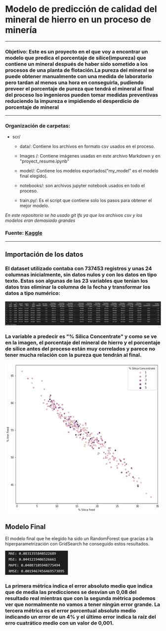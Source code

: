 # **Modelo de predicción de calidad del mineral de hierro en un proceso de minería**

-----

### Objetivo: Este es un proyecto en el que voy a encontrar un modelo que predica el porcentaje de sílice(impureza) que contiene un mineral después de haber sido sometido a los procesos de una planta de flotación.La pureza del mineral se puede obtener manualmente con una medida de laboratorio pero tardan al menos una hora en conseguirla, pudiendo preveer el porcentaje de pureza que tendrá el mineral al final del proceso lso ingenieros pueden tomar medidas preventivas reduciendo la impureza e impidiendo el desperdicio de porcentaje de mineral

-----

### Organización de carpetas: 

* scr/
    * data/: Contiene los archivos en formato csv usados en el proceso.
    
    * Images /: Contiene imágenes usadas en este archivo Markdown y en "proyect_resume.ipynb"

    * model/: Contiene los modelos exportados("my_model" es el modelo final elegido).

    * notebooks/: son archivos jupyter notebook usados en todo el proceso.

    * train.py/: Es el script que contiene solo los pasos para obtener el mejor modelo.


*En este repositorio se ha usado git lfs ya que los archivos csv y los modelos eran demasiado grandes*
### Fuente: [Kaggle](https://www.kaggle.com/datasets/edumagalhaes/quality-prediction-in-a-mining-process)

------
## **Importación de los datos**




### El dataset utilizado contaba con 737453 registros y unas 24 columnas inicialmente, sin datos nulos y con los datos en tipo texto. Estas son algunas de las 23 variables que tenían los datos tras eliminar la columna de la fecha y transformar los datos a tipo numérico:

![Image](scr/Images/columnas.PNG)


### La variable a predecir es "% Silica Concentrate" y como se ve en la imagen, el porcentaje del mineral de hierro y el porcentaje de sílice antes del proceso están muy correlados y parece no tener mucha relación con la pureza que tendrán al final.

![Image](scr/Images/SilicaFeedIronFeed.png)

## **Modelo Final**

El modelo final que he elegido ha sido un RandomForest que gracias a la hiperparametrización con GridSearch he conseguido estos resultados.

![Image](scr/Images/MejorModelo.PNG)

### La primera métrica indica el error absoluto medio que indica que de media las predicciones se desvían un 0,08 del resultado real mientras que con la segunda métrica podemos ver que normalmente no vamos a tener ningún error grande. La tercera métrica es el error porcentual absoluto medio indicando un error de un 4% y el último error indica la raíz del erro cuatrático medio con un valor de 0,001.
